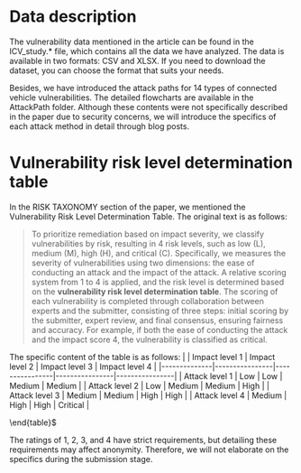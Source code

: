 # Data description

The vulnerability data mentioned in the article can be found in the ICV_study.* file, which contains all the data we have analyzed. The data is available in two formats: CSV and XLSX. If you need to download the dataset, you can choose the format that suits your needs.

Besides, we have introduced the attack paths for 14 types of connected vehicle vulnerabilities. The detailed flowcharts are available in the AttackPath folder. Although these contents were not specifically described in the paper due to security concerns, we will introduce the specifics of each attack method in detail through blog posts.

# Vulnerability risk level determination table
In the RISK TAXONOMY section of the paper, we mentioned the Vulnerability Risk Level Determination Table. The original text is as follows:
> To prioritize remediation based on impact severity, we classify vulnerabilities by risk, resulting in 4 risk levels, such as low (L), medium (M), high (H), and critical (C).
> Specifically, we measures the severity of vulnerabilities using two dimensions: the ease of conducting an attack and the impact of the attack.
> A relative scoring system from 1 to 4 is applied, and the risk level is determined based on the **vulnerability risk level determination table**.
> The scoring of each vulnerability is completed through collaboration between experts and the submitter, consisting of three steps: initial scoring by the submitter, expert review, and final consensus, ensuring fairness and accuracy.
> For example, if both the ease of conducting the attack and the impact score 4, the vulnerability is classified as critical.

The specific content of the table is as follows:
|  | Impact level 1 | Impact level 2 | Impact level 3 | Impact level 4 |
|--------------|----------------|----------------|----------------|----------------|
| Attack level 1            | Low            | Low            | Medium         | Medium         |
| Attack level 2            | Low            | Medium         | Medium         | High           |
| Attack level 3            | Medium         | Medium         | High           | High           |
| Attack level 4            | Medium         | High           | High           | Critical       |

\end{table}$

The ratings of 1, 2, 3, and 4 have strict requirements, but detailing these requirements may affect anonymity. Therefore, we will not elaborate on the specifics during the submission stage.
